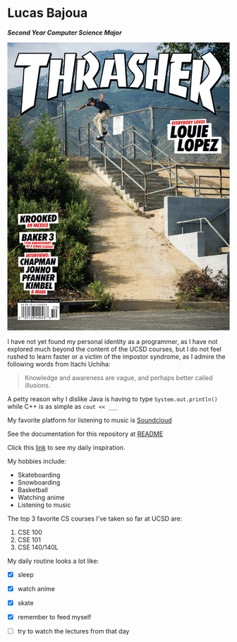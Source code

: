 # Lucas Bajoua

***Second Year Computer Science Major***

![What I wish my life could have been haha](Louie_Lopez_Thrasher.jpeg)

I have not yet found my personal identity as a programmer, as I have not explored much beyond the content of the UCSD courses, but I do not feel rushed to learn faster or a victim of the impostor syndrome, as I admire the following words from Itachi Uchiha:
> Knowledge and awareness are vague, and perhaps better called illusions.

A petty reason why I dislike Java is having to type `System.out.println()` while C++ is as simple as `cout << ___`

My favorite platform for listening to music is [Soundcloud](https://soundcloud.com/discover)

See the documentation for this repository at [README](https://github.com/lucasbajoua/cse110-lab1/blob/markdown/README.md#lucas-bajouas-user-page)

Click this [link](Luffy_wanted_poster.png) to see my daily inspiration.

My hobbies include:
- Skateboarding
- Snowboarding
- Basketball
- Watching anime
- Listening to music
  
The top 3 favorite CS courses I've taken so far at UCSD are:
1. CSE 100
2. CSE 101
3. CSE 140/140L

My daily routine looks a lot like:
- [x] sleep
- [x] watch anime
- [x] skate
- [x] remember to feed myself
- [ ] try to watch the lectures from that day



